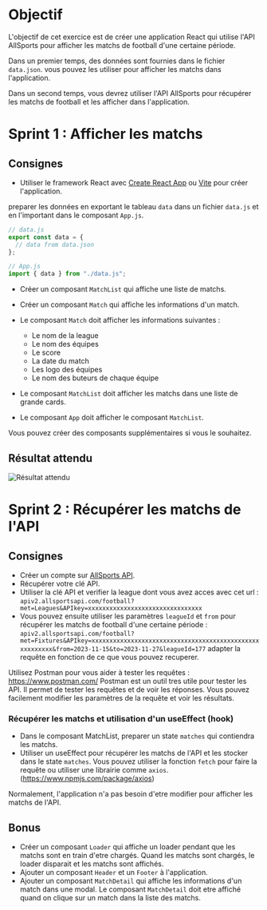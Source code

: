 # Objectif

L'objectif de cet exercice est de créer une application React qui utilise l'API AllSports pour afficher les matchs de football d'une certaine période.

Dans un premier temps, des données sont fournies dans le fichier `data.json`. vous pouvez les utiliser pour afficher les matchs dans l'application.

Dans un second temps, vous devrez utiliser l'API AllSports pour récupérer les matchs de football et les afficher dans l'application.

# Sprint 1 : Afficher les matchs

## Consignes

- Utiliser le framework React avec [Create React App](https://create-react-app.dev/) ou [Vite](https://vitejs.dev/guide/) pour créer l'application.

preparer les données en exportant le tableau `data` dans un fichier `data.js` et en l'important dans le composant `App.js`.

```js
// data.js
export const data = {
  // data from data.json
};
```

```js
// App.js
import { data } from "./data.js";
```

- Créer un composant `MatchList` qui affiche une liste de matchs.
- Créer un composant `Match` qui affiche les informations d'un match.

- Le composant `Match` doit afficher les informations suivantes :

  - Le nom de la league
  - Le nom des équipes
  - Le score
  - La date du match
  - Les logo des équipes
  - Le nom des buteurs de chaque équipe

- Le composant `MatchList` doit afficher les matchs dans une liste de grande cards.
- Le composant `App` doit afficher le composant `MatchList`.

Vous pouvez créer des composants supplémentaires si vous le souhaitez.

## Résultat attendu

![Résultat attendu](./resultat-attendu.png)

# Sprint 2 : Récupérer les matchs de l'API

## Consignes

- Créer un compte sur [AllSports API](https://allsportsapi.com/).
- Récupérer votre clé API.
- Utiliser la clé API et verifier la league dont vous avez acces avec cet url :
  `apiv2.allsportsapi.com/football?met=Leagues&APIkey=xxxxxxxxxxxxxxxxxxxxxxxxxxxxxxxx`
- Vous pouvez ensuite utiliser les paramètres `leagueId` et `from` pour récupérer les matchs de football d'une certaine période :
  `apiv2.allsportsapi.com/football?met=Fixtures&APIkey=xxxxxxxxxxxxxxxxxxxxxxxxxxxxxxxxxxxxxxxxxxxxxxxxxxxxxxxx&from=2023-11-15&to=2023-11-27&leagueId=177`
  adapter la requête en fonction de ce que vous pouvez recuperer.

Utilisez Postman pour vous aider à tester les requêtes : https://www.postman.com/
Postman est un outil tres utile pour tester les API. Il permet de tester les requêtes et de voir les réponses. Vous pouvez facilement modifier les paramètres de la requête et voir les résultats.

### Récupérer les matchs et utilisation d'un useEffect (hook)

- Dans le composant MatchList, preparer un state `matches` qui contiendra les matchs.
- Utiliser un useEffect pour récupérer les matchs de l'API et les stocker dans le state `matches`. Vous pouvez utiliser la fonction `fetch` pour faire la requête ou utiliser une librairie comme `axios`.(https://www.npmjs.com/package/axios)

Normalement, l'application n'a pas besoin d'etre modifier pour afficher les matchs de l'API.

## Bonus

- Créer un composant `Loader` qui affiche un loader pendant que les matchs sont en train d'etre chargés. Quand les matchs sont chargés, le loader disparait et les matchs sont affichés.
- Ajouter un composant `Header` et un `Footer` à l'application.
- Ajouter un composant `MatchDetail` qui affiche les informations d'un match dans une modal. Le composant `MatchDetail` doit etre affiché quand on clique sur un match dans la liste des matchs.

